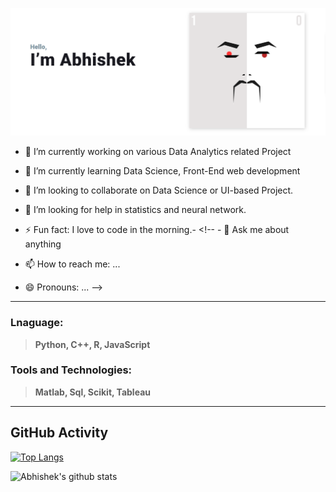 ![Abhishek Kumar](./assests/home.png)
<!--
**abhishek540/abhishek540** is a ✨ _special_ ✨ repository because its `README.md` (this file) appears on your GitHub profile.

Here are some ideas to get you started:

-->

- 🔭 I’m currently working on various Data Analytics related Project
- 🌱 I’m currently learning Data Science, Front-End web development
- 👯 I’m looking to collaborate on Data Science or UI-based Project.
- 🤔 I’m looking for help in statistics and neural network.

- ⚡ Fun fact: I love to code in the morning.- <!-- - 💬 Ask me about anything
- 📫 How to reach me: ...
- 😄 Pronouns: ... -->
---
### Lnaguage:

> **Python, C++, R, JavaScript**

### Tools and Technologies: 

> **Matlab, Sql, Scikit, Tableau**



---
## GitHub Activity

[![Top Langs](https://github-readme-stats.vercel.app/api/top-langs/?username=abhishek540)](https://github.com/abhishek540/abhishek540/edit/main/README.md)

![Abhishek's github stats](https://github-readme-stats.vercel.app/api?username=abhishek540&layout=compact&hide_progress)





